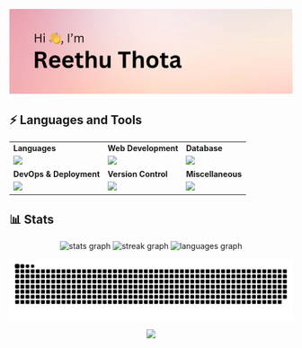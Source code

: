 ![Hi 👋, I'm Reethu Thota](header_image.png)

## ⚡️ Languages and Tools

<table> 
 <tr>
  <td>
   <strong>Languages</strong>
  </td>
  <td>
   <strong>Web Development</strong>
  </td>
  <td>
   <strong>Database</strong>
  </td>
 </tr>
 <tr>
  <td>
   <img src = "https://skillicons.dev/icons?i=py,c,js,swift,solidity&theme=dark">
  </td>
  <td>
   <img src = "https://skillicons.dev/icons?i=html,css,react,nodejs&theme=dark">
  </td>
  <td>
   <img src = "https://skillicons.dev/icons?i=mysql,sqlite,mongodb&theme=dark">
  </td>
 </tr>
 <tr>
  <td>
   <strong>DevOps & Deployment</strong>
  </td>
  <td>
   <strong>Version Control</strong>
  </td>
  <td>
   <strong>Miscellaneous</strong>
  </td>
 </tr>
 <tr>
  <td>
   <img src = "https://skillicons.dev/icons?i=githubactions,docker,gcp,vercel&theme=dark">
  </td>
  <td>
   <img src = "https://skillicons.dev/icons?i=git,github&theme=dark">
  </td>
  <td>
   <img src = "https://skillicons.dev/icons?i=arduino,linux,bash&theme=dark">
  </td>
 </tr>
</table>

## 📊 Stats
<div align="center">
  <img src="https://github-readme-stats.vercel.app/api?username=reethuthota&hide_title=false&hide_rank=&show_icons=true&include_all_commits=true&count_private=true&disable_animations=false&theme=dracula&locale=en&hide_border=false&order=1" height="170" alt="stats graph"/>
  <img src="https://streak-stats.demolab.com?user=reethuthota&locale=en&mode=daily&theme=dracula&hide_border=false&border_radius=5&order=2" height="170" alt="streak graph"/>
 <img src="https://github-readme-stats.vercel.app/api/top-langs?username=reethuthota&locale=en&hide_title=false&layout=donut&langs_count=6&theme=dracula&hide_border=false&order=3" alt="languages graph"/>
</div>
  
![Snake animation](https://github.com/reethuthota/reethuthota/blob/output/snake.svg)


<div align="center">
  <img src="https://profile-counter.glitch.me/reethuthota/count.svg?"  />
</div>
